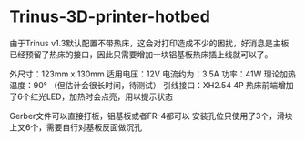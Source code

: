 # Trinus-3D-printer-hotbed

由于Trinus v1.3默认配置不带热床，这会对打印造成不少的困扰，好消息是主板已经预留了热床的接口，因此只需要增加一块铝基板热床插上线就可以了。

外尺寸：123mm x 130mm
适用电压：12V
电流约为：3.5A
功率：41W
理论加热温度：90° （但估计会很长时间，待测试）
引线接口：XH2.54 4P
热床前端增加了6个红光LED，加热时会点亮，用以提示状态

Gerber文件可以直接打板，铝基板或者FR-4都可以
安装孔位只使用了3个，滑块上又6个，需要自行对基板反面做沉孔
